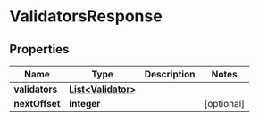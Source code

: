 

# ValidatorsResponse


## Properties

Name | Type | Description | Notes
------------ | ------------- | ------------- | -------------
**validators** | [**List&lt;Validator&gt;**](Validator.md) |  | 
**nextOffset** | **Integer** |  |  [optional]




